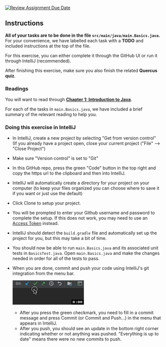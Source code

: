 [![Review Assignment Due Date](https://classroom.github.com/assets/deadline-readme-button-24ddc0f5d75046c5622901739e7c5dd533143b0c8e959d652212380cedb1ea36.svg)](https://classroom.github.com/a/kA8uDxrY)
## Instructions

**All of your tasks are to be done in the file `src/main/java/main.Basics.java`.** For your convenience,
we have labelled each task with a **TODO** and included instructions at the top of the file.

For this exercise, you can either complete it through the GitHub UI or run it through IntelliJ (recommended).

After finishing this exercise, make sure you also finish the related **Quercus quiz**.

### Readings
You will want to read through **[Chapter 1: Introduction to Java](https://github.com/CSC207-UofT/207-course-notes/blob/master/01-introduction-to-java.md)**.

For each of the tasks in `main.Basics.java`, we have included a brief summary of the relevant reading to
help you.

### Doing this exercise in IntelliJ

- In IntelliJ, create a new project by selecting "Get from version control" (If you already have a project open, close your current project ("File" --> "Close Project")
- Make sure "Version control" is set to "Git"
- In this GitHub repo, press the green "Code" button in the top right and copy the https url to the clipboard and then into IntelliJ.
- IntelliJ will automatically create a directory for your project on your computer (to keep your files organized you can choose where to save it if you want or just use the default)
- Click Clone to setup your project.
- You will be prompted to enter your Github username and password to complete the setup. If this does not work, you may need to use an [Access Token](https://docs.github.com/en/github/authenticating-to-github/keeping-your-account-and-data-secure/creating-a-personal-access-token) instead.
- IntelliJ should detect the `build.gradle` file and automatically set up the project for you, but this may take a bit of time.
- You should now be able to run `main.Basics.java` and its associated unit tests in `BasicsTest.java`. Open `main.Basics.java` and make the changes needed in order for all of the tests to pass.
- When you are done, commit and push your code using IntelliJ's git integration from the menu bar.

  ![git menu bar items in IntelliJ](images/intellij-git.gif)
  
  - After you press the green checkmark, you need to fill in a commit message and press Commit (or Commit and Push...) in the menu that appears in IntelliJ.
  - After you push, you should see an update in the bottom right corner indicating whether or not anything was pushed. "Everything is up to date" means there were no new commits to push. 
